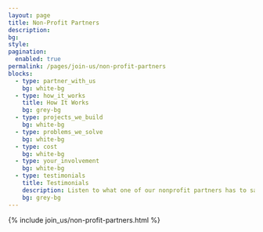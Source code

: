 ```yaml
---
layout: page
title: Non-Profit Partners
description:
bg:
style:
pagination:
  enabled: true
permalink: /pages/join-us/non-profit-partners
blocks:
  - type: partner_with_us
    bg: white-bg
  - type: how_it_works
    title: How It Works
    bg: grey-bg
  - type: projects_we_build
    bg: white-bg
  - type: problems_we_solve
    bg: white-bg
  - type: cost
    bg: white-bg
  - type: your_involvement
    bg: white-bg
  - type: testimonials
    title: Testimonials
    description: Listen to what one of our nonprofit partners has to say about working with us.
    bg: grey-bg    
---
```


{% include join_us/non-profit-partners.html %}
